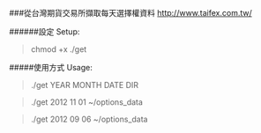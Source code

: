###從台灣期貨交易所擷取每天選擇權資料
http://www.taifex.com.tw/

######設定 Setup:

> chmod +x ./get

#####使用方式 Usage:
>./get YEAR MONTH DATE DIR

>./get 2012 11 01 ~/options_data

>./get 2012 09 06 ~/options_data
